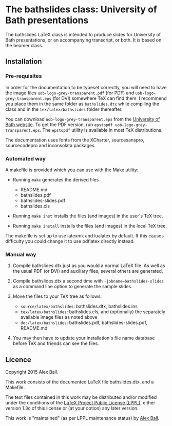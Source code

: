 The bathslides class: University of Bath presentations
=========================================================

The bathslides LaTeX class is intended to produce slides for University
of Bath presentations, or an accompanying transcript, or both.
It is based on the beamer class.

Installation
------------

### Pre-requisites ###

In order for the documentation to be typeset correctly, you will need
to have the image files `uob-logo-grey-transparent.pdf` (for PDF) and
`uob-logo-grey-transparent.eps` (for DVI) somewhere TeX can find them.
I recommend you place them in the same folder as `bathslides.dtx`
while compiling the class and in the `tex/latex/bathslides` folder
thereafter.

You can download `uob-logo-grey-transparent.eps` from the
[University of Bath website][logo]. To get the PDF version, run
`epstopdf uob-logo-grey-transparent.eps`. The `epstopdf` utility is
available in most TeX distributions.

The documentation uses fonts from the XCharter, sourcesanspro,
sourcecodepro and inconsolata packages.

### Automated way ###

A makefile is provided which you can use with the Make utility:

  * Running `make` generates the derived files

      - README.md
      - bathslides.pdf
      - bathslides-slides.pdf
      - bathslides.cls

  * Running `make inst` installs the files (and images) in the user's
    TeX tree.
  * Running `make install` installs the files (and images) in the
    local TeX tree.

The makefile is set up to use latexmk and lualatex by default.
If this causes difficulty you could change it to use pdflatex directly
instead.

### Manual way ###

 1. Compile bathslides.dtx just as you would a normal LaTeX file. As well
    as the usual PDF (or DVI) and auxiliary files, several others are
    generated.

 2. Compile bathslides.dtx a second time with `-jobname=bathslides-slides`
    as a command line option to generate the sample slides.

 3. Move the files to your TeX tree as follows:

      - `source/latex/bathslides`: bathslides.dtx, bathslides.ins
      - `tex/latex/bathslides`: bathslides.cls, and (optionally) the
        separately available image files as noted above
      - `doc/latex/bathslides`: bathslides.pdf, bathslides-slides.pdf,
         README.md

 4. You may then have to update your installation's file name database
    before TeX and friends can see the files.

Licence
-------

Copyright 2015 Alex Ball.

This work consists of the documented LaTeX file bathslides.dtx,
and a Makefile.

The text files contained in this work may be distributed and/or modified
under the conditions of the [LaTeX Project Public License (LPPL)][lppl],
either version 1.3c of this license or (at your option) any later
version.

This work is "maintained" (as per LPPL maintenance status) by [Alex
Ball][me].

[logo]: http://www.bath.ac.uk/marketing/guides-assets/visual-identity/logo/#id4
[lppl]: http://www.latex-project.org/lppl.txt
[me]: http://alexball.me.uk/

